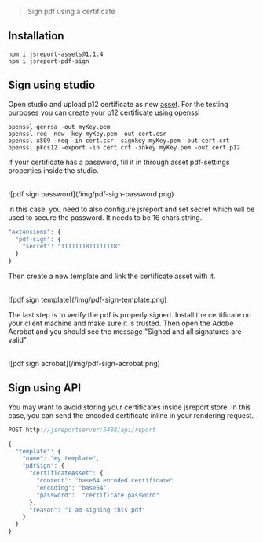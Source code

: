 > Sign pdf using a certificate

## Installation

```
npm i jsreport-assets@1.1.4
npm i jsreport-pdf-sign
```

## Sign using studio

Open studio and upload p12 certificate as new [asset](/learn/assets).
For the testing purposes you can create your p12 certificate using openssl

```
openssl genrsa -out myKey.pem
openssl req -new -key myKey.pem -out cert.csr
openssl x509 -req -in cert.csr -signkey myKey.pem -out cert.crt
openssl pkcs12 -export -in cert.crt -inkey myKey.pem -out cert.p12
```

If your certificate has a password, fill it in through asset pdf-settings properties inside the studio.

<br/>
![pdf sign password](/img/pdf-sign-password.png)
<br/>

In this case, you need to also configure jsreport and set secret which will be used to secure the password. It needs to be 16 chars string.

```js
"extensions": {
  "pdf-sign": {
    "secret": "1111111811111118"
  }
}
```

Then create a new template and link the certificate asset with it.

<br/>
![pdf sign template](/img/pdf-sign-template.png)
<br/>

The last step is to verify the pdf is properly signed. Install the certificate on your client machine and make sure it is trusted. Then open the Adobe Acrobat and you should see the message "Signed and all signatures are valid". 

<br/>
![pdf sign acrobat](/img/pdf-sign-acrobat.png)
<br/>

## Sign using API

You may want to avoid storing your certificates inside jsreport store. In this case, you can send the encoded certificate inline in your rendering request.

```js
POST http://jsreportserver:5488/api/report

{ 
  "template": {
    "name": "my template",
    "pdfSign": {
      "certificateAsset": {
        "content": "base64 encoded certificate"
        "encoding": "base64",
        "password":  "certificate password"
      },
      "reason": "I am signing this pdf"
    }
  }
}
```